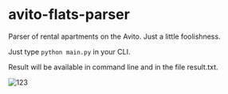 # avito-flats-parser
Parser of rental apartments on the Avito. Just a little foolishness.

Just type ```python main.py``` in your CLI.

Result will be available in command line and in the file result.txt.

![123](https://downloader.disk.yandex.ru/preview/aae923a7d2201add1af8e4cb706d5251f0d6eb3cd995d234b9fddb8ab84dcc46/5ea63b26/XPd5XAdQa2Fm7vNJJkRakzwr45BlwOfoGeyCBKxRtvIKkt7U5oqZrennpvqCsSXTQJGSvdBUu01rS3qxO9iCTg==?uid=0&filename=2020-04-27_02-48-47.png&disposition=inline&hash=&limit=0&content_type=image%2Fpng&tknv=v2&owner_uid=344186371&size=2048x2048)
